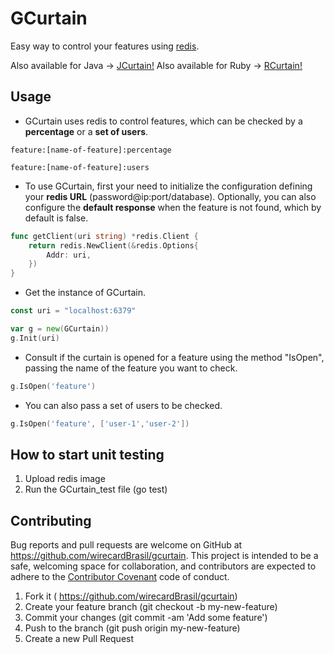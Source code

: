 # GCurtain

Easy way to control your features using [redis](http://redis.io/).

Also available for Java -> [JCurtain!](https://github.com/wirecardBrasil/jcurtain)
Also available for Ruby -> [RCurtain!](https://github.com/wirecardBrasil/rcurtain)


## Usage

* GCurtain uses redis to control features, which can be checked by a **percentage** or a **set of users**.
```
feature:[name-of-feature]:percentage
```
```
feature:[name-of-feature]:users
```

* To use GCurtain, first your need to initialize the configuration defining your **redis URL** (password@ip:port/database). Optionally, you can also configure the **default response** when the feature is not found, which by default is false.

```go
func getClient(uri string) *redis.Client {
	return redis.NewClient(&redis.Options{
		Addr: uri,
	})
}
```

* Get the instance of GCurtain.
```go
const uri = "localhost:6379"

var g = new(GCurtain))
g.Init(uri)
```

* Consult if the curtain is opened for a feature using the method "IsOpen", passing the name of the feature you want to check.
```go
g.IsOpen('feature')
```

* You can also pass a set of users to be checked.
```go
g.IsOpen('feature', ['user-1','user-2'])
```

## How to start unit testing
1. Upload redis image
2. Run the GCurtain_test file (go test)


## Contributing

Bug reports and pull requests are welcome on GitHub at https://github.com/wirecardBrasil/gcurtain. This project is intended to be a safe, welcoming space for collaboration, and contributors are expected to adhere to the [Contributor Covenant](http://contributor-covenant.org) code of conduct.

1. Fork it ( https://github.com/wirecardBrasil/gcurtain)
2. Create your feature branch (git checkout -b my-new-feature)
3. Commit your changes (git commit -am 'Add some feature')
4. Push to the branch (git push origin my-new-feature)
5. Create a new Pull Request


